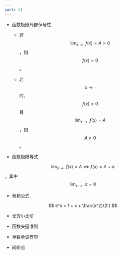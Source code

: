 ```yaml
---
sort: 11
---
```


- 函数极限局部保号性

    - 若 $$ \lim _{x \to \cdot } f(x) = A > 0 $$，则 $$ f(x) > 0 $$。

    - 若 $$ x \to \cdot $$ 时，$$ f(x) \ge 0 $$且$$ \lim _{x \to \cdot } f(x) = A $$，则 $$ A \ge 0 $$。

- 函数极限等式

$$ \lim _{x \to \cdot } f(x) = A \iff f(x) = A + \alpha $$，其中$$ \lim _{x \to \cdot } \alpha = 0  $$

- 泰勒公式

$$ e^x = 1 + x + \frac{x^2}{2!} $$


- 无穷小比阶

- 函数夹逼准则

- 单数单调有界

- 间断点






